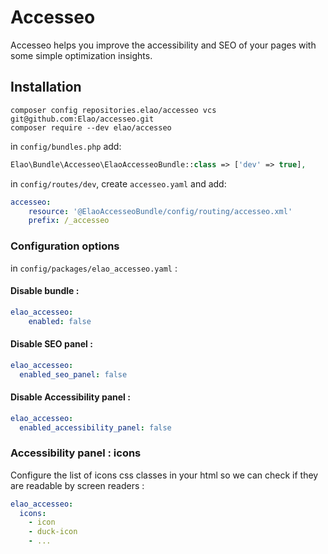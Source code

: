 # Accesseo

Accesseo helps you improve the accessibility and SEO of your pages with some simple optimization insights.

## Installation

```
composer config repositories.elao/accesseo vcs git@github.com:Elao/accesseo.git
composer require --dev elao/accesseo
```

in `config/bundles.php` add:

```php
Elao\Bundle\Accesseo\ElaoAccesseoBundle::class => ['dev' => true],
```

in `config/routes/dev`, create `accesseo.yaml` and add:

```yaml
accesseo:
    resource: '@ElaoAccesseoBundle/config/routing/accesseo.xml'
    prefix: /_accesseo
```

### Configuration options

in `config/packages/elao_accesseo.yaml` :

#### Disable bundle : 

```yaml
elao_accesseo:
    enabled: false
```

#### Disable SEO panel : 

```yaml
elao_accesseo:
  enabled_seo_panel: false
```

#### Disable Accessibility panel : 

```yaml
elao_accesseo:
  enabled_accessibility_panel: false
```

### Accessibility panel : icons

Configure the list of icons css classes in your html so we can check if they are readable by screen readers :

```yaml
elao_accesseo:
  icons: 
    - icon
    - duck-icon
    - ...
```
